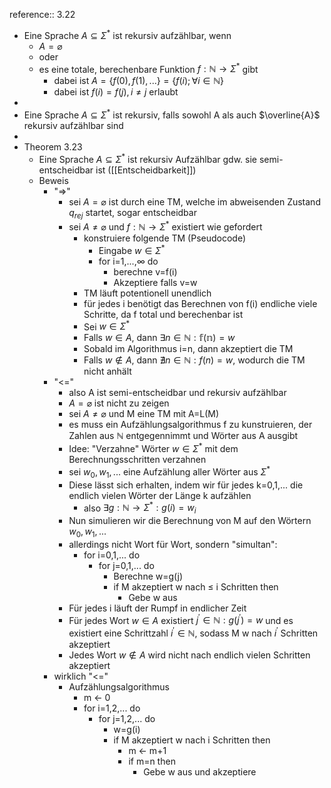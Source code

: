 reference:: 3.22

- Eine Sprache $A\subseteq\Sigma^{\ast}$ ist rekursiv aufzählbar, wenn
	- $A=\varnothing$
	- oder
	- es eine totale, berechenbare Funktion $f:\mathbb{N}\rightarrow\Sigma^{\ast}$ gibt
		- dabei ist $A=\left\lbrace f\left(0\right),f\left(1\right),...\right\rbrace=\left\lbrace f\left(i\right);\forall i\in\mathbb{N}\right\rbrace$
		- dabei ist $f\left(i\right)=f\left(j\right),i\neq j$ erlaubt
-
- Eine Sprache $A\subseteq\Sigma^{\ast}$ ist rekursiv, falls sowohl A als auch $\overline{A}$ rekursiv aufzählbar sind
-
- Theorem 3.23
	- Eine Sprache $A\subseteq\Sigma^{\ast}$ ist rekursiv Aufzählbar gdw. sie semi-entscheidbar ist ([[Entscheidbarkeit]])
	- Beweis
		- "=>"
			- sei $A=\varnothing$ ist durch eine TM, welche im abweisenden Zustand $q_{rej}$ startet, sogar entscheidbar
			- sei $A\neq\varnothing$ und $f:\mathbb{N}\rightarrow\Sigma^{\ast}$ existiert wie gefordert
				- konstruiere folgende TM (Pseudocode)
					- Eingabe $w\in\Sigma^{\ast}$
					- for i=1,...,$\infty$ do
						- berechne v=f(i)
						- Akzeptiere falls v=w
				- TM läuft potentionell unendlich
				- für jedes i benötigt das Berechnen von f(i) endliche viele Schritte, da f total und berechenbar ist
				- Sei $w\in\Sigma^{\ast}$
				- Falls $w\in A$, dann $\exists n\in\mathbb{N:f\left(n\right)}=w$
				- Sobald im Algorithmus i=n, dann akzeptiert die TM
				- Falls $w\notin A$, dann $\nexists n\in\mathbb{N}:f\left(n\right)=w$, wodurch die TM nicht anhält
		- "<="
			- also A ist semi-entscheidbar und rekursiv aufzählbar
			- $A=\varnothing$ ist nicht zu zeigen
			- sei $A\neq\varnothing$ und M eine TM mit A=L(M)
			- es muss ein Aufzählungsalgorithmus f zu kunstruieren, der Zahlen aus $\mathbb{N}$ entgegennimmt und Wörter aus A ausgibt
			- Idee: "Verzahne" Wörter $w\in\Sigma^{\ast}$ mit dem Berechnungsschritten verzahnen
			- sei $w_0,w_1,...$ eine Aufzählung aller Wörter aus $\Sigma^{\ast}$
			- Diese lässt sich erhalten, indem wir für jedes k=0,1,... die endlich vielen Wörter der Länge k aufzählen
				- also $\exists g:\mathbb{N}\rightarrow\Sigma^{\ast}:g\left(i\right)=w_{i}$
			- Nun simulieren wir die Berechnung von M auf den Wörtern $w_0,w_1,...$
			- allerdings nicht Wort für Wort, sondern "simultan":
				- for i=0,1,... do
					- for j=0,1,... do
						- Berechne w=g(j)
						- if M akzeptiert w nach $\leq$ i Schritten then
							- Gebe w aus
			- Für jedes i läuft der Rumpf in endlicher Zeit
			- Für jedes Wort $w\in A$ existiert $j^{\prime}\in\mathbb{N}:g\left(j^{\prime}\right)=w$ und es existiert eine Schrittzahl $i^{\prime}\in\mathbb{N}$, sodass M w nach $i^{\prime}$ Schritten akzeptiert
			- Jedes Wort $w\notin A$ wird nicht nach endlich vielen Schritten akzeptiert
		- wirklich "<="
			- Aufzählungsalgorithmus
				- m <- 0
				- for i=1,2,... do
					- for j=1,2,... do
						- w=g(i)
						- if M akzeptiert w nach i Schritten then
							- m <- m+1
							- if m=n then
								- Gebe w aus und akzeptiere